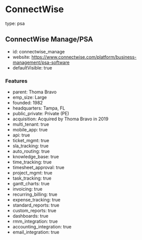 # ConnectWise
type: psa

## ConnectWise Manage/PSA
- id: connectwise_manage
- website: https://www.connectwise.com/platform/business-management/psa-software
- defaultVisible: true

### Features
- parent: Thoma Bravo
- emp_size: Large
- founded: 1982
- headquarters: Tampa, FL
- public_private: Private (PE)
- acquisition: Acquired by Thoma Bravo in 2019
- multi_tenant: true
- mobile_app: true
- api: true
- ticket_mgmt: true
- sla_tracking: true
- auto_routing: true
- knowledge_base: true
- time_tracking: true
- timesheet_approval: true
- project_mgmt: true
- task_tracking: true
- gantt_charts: true
- invoicing: true
- recurring_billing: true
- expense_tracking: true
- standard_reports: true
- custom_reports: true
- dashboards: true
- rmm_integration: true
- accounting_integration: true
- email_integration: true 